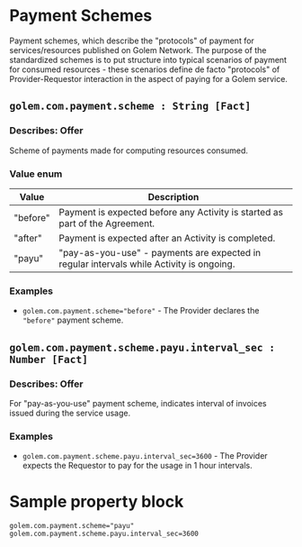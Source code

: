 # Payment Schemes
Payment schemes, which describe the "protocols" of payment for services/resources published on Golem Network. The purpose of the standardized schemes is to put structure into typical scenarios of payment for consumed resources - these scenarios define de facto "protocols" of Provider-Requestor interaction in the aspect of paying for a Golem service. 

## `golem.com.payment.scheme : String [Fact]`

### Describes: Offer

Scheme of payments made for computing resources consumed.

### Value enum
| Value    | Description                                                                              |
| -------- | ---------------------------------------------------------------------------------------- |
| "before" | Payment is expected before any Activity is started as part of the Agreement.             |
| "after"  | Payment is expected after an Activity is completed.                                      |
| "payu"   | "pay-as-you-use" - payments are expected in regular intervals while Activity is ongoing. |

### **Examples**
* `golem.com.payment.scheme="before"` - The Provider declares the `"before"` payment scheme.

## `golem.com.payment.scheme.payu.interval_sec : Number [Fact]`

### Describes: Offer

For "pay-as-you-use" payment scheme, indicates interval of invoices issued during the service usage.

### **Examples**
* `golem.com.payment.scheme.payu.interval_sec=3600` - The Provider expects the Requestor to pay for the usage in 1 hour intervals.

# Sample property block
```
golem.com.payment.scheme="payu"
golem.com.payment.scheme.payu.interval_sec=3600
```
